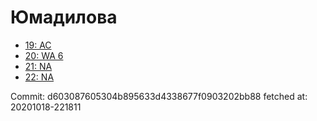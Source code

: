 # Юмадилова
- [19: AC](19.md)
- [20: WA 6](20.md)
- [21: NA](21.md)
- [22: NA](22.md)

Commit: d603087605304b895633d4338677f0903202bb88
 fetched at: 20201018-221811
